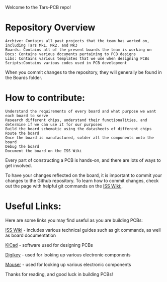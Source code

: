 
Welcome to the Tars-PCB repo! 

# Repository Overview
```
Archive: Contains all past projects that the team has worked on, including Tars Mk1, Mk2, and Mk3
Boards: Contains all of the present boards the team is working on
Docs: Contains various documents pertaining to PCB designs
Libs: Contains various templates that we use when designing PCBs
Scripts:Contains various codes used in PCB development
```
When you commit changes to the repository, they will generally be found in the Boards folder. 

# How to contribute:
```There are many ways to contribute to the PCBs that we build for the rocket. The timeline for building a PCB is usually as follows: 
Understand the requirements of every board and what purpose we want each board to serve
Research different chips, understand their functionalities, and determine if we can use it for our purposes
Build the board schematic using the datasheets of different chips 
Route the board 
Once the board is manufactured, solder all the components onto the board
Debug the board 
Document the board on the ISS Wiki 
```
Every part of constructing a PCB is hands-on, and there are lots of ways to get involved. 

To have your changes reflected on the board, it is important to commit your changes to the Github repository. To learn how to commit changes, check out the page with helpful git commands on the [ISS Wiki:](https://wiki.illinois.edu/wiki/pages/viewpage.action?pageId=779063487). 


# Useful Links:
Here are some links you may find useful as you are building PCBs: 

[ISS Wiki](https://wiki.illinois.edu/wiki/display/ILSPACESOC/Illinois+Space+Society) - includes various technical guides such as git commands, as well as board documentation 

[KiCad](https://www.kicad.org/) - software used for designing PCBs 

[Digikey](https://www.digikey.com/) - used for looking up various electronic components

[Mouser](https://www.mouser.com/) - used for looking up various electronic components 

Thanks for reading, and good luck in building PCBs! 






